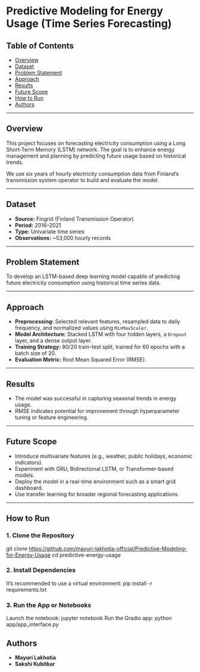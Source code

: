 #  Predictive Modeling for Energy Usage (Time Series Forecasting)

## Table of Contents
- [Overview](#overview)
- [Dataset](#dataset)
- [Problem Statement](#problem-statement)
- [Approach](#approach)
- [Results](#results)
- [Future Scope](#future-scope)
- [How to Run](#how-to-run)
- [Authors](#authors)

---

## Overview
This project focuses on forecasting electricity consumption using a Long Short-Term Memory (LSTM) network. The goal is to enhance energy management and planning by predicting future usage based on historical trends.

We use six years of hourly electricity consumption data from Finland’s transmission system operator to build and evaluate the model.

---

## Dataset
- **Source:** Fingrid (Finland Transmission Operator)  
- **Period:** 2016–2021  
- **Type:** Univariate time series  
- **Observations:** ~53,000 hourly records  

---

## Problem Statement
To develop an LSTM-based deep learning model capable of predicting future electricity consumption using historical time series data.

---

## Approach
- **Preprocessing:** Selected relevant features, resampled data to daily frequency, and normalized values using `MinMaxScaler`.
- **Model Architecture:** Stacked LSTM with four hidden layers, a `Dropout` layer, and a dense output layer.
- **Training Strategy:** 80/20 train-test split, trained for 60 epochs with a batch size of 20.
- **Evaluation Metric:** Root Mean Squared Error (RMSE).

---

## Results
- The model was successful in capturing seasonal trends in energy usage.
- RMSE indicates potential for improvement through hyperparameter tuning or feature engineering.

---

## Future Scope
- Introduce multivariate features (e.g., weather, public holidays, economic indicators).
- Experiment with GRU, Bidirectional LSTM, or Transformer-based models.
- Deploy the model in a real-time environment such as a smart grid dashboard.
- Use transfer learning for broader regional forecasting applications.

---


## How to Run

### 1. Clone the Repository
git clone https://github.com/mayuri-lakhotia-official/Predictive-Modeling-for-Energy-Usage
cd predictive-energy-usage

### 2. Install Dependencies
It’s recommended to use a virtual environment:
pip install -r requirements.txt

### 3. Run the App or Notebooks
Launch the notebook: jupyter notebook
Run the Gradio app: python app/app_interface.py

## Authors
- **Mayuri Lakhotia**
- **Sakshi Kubitkar**